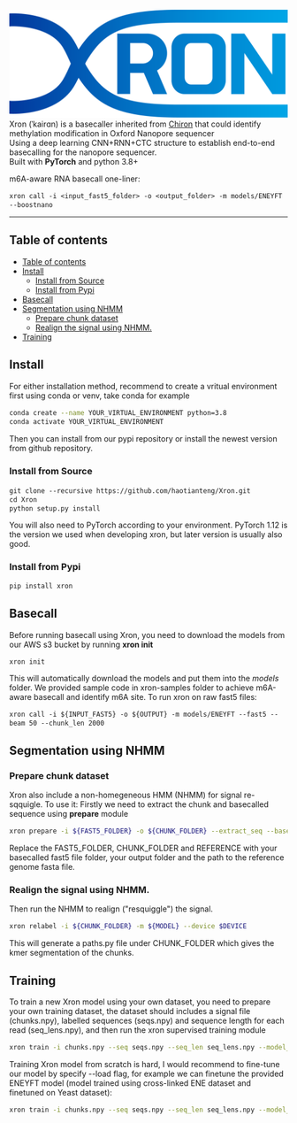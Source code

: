 ![xron_logo](https://github.com/haotianteng/Xron/blob/master/docs/images/xron_logo.png)
Xron (ˈkairɑn) is a basecaller inherited from [Chiron](https://github.com/haotianteng/Chiron) that could identify methylation modification in Oxford Nanopore sequencer  
Using a deep learning CNN+RNN+CTC structure to establish end-to-end basecalling for the nanopore sequencer.  
Built with **PyTorch** and python 3.8+

<!--
%If you found Xron useful, please consider to cite:  
%Cite paper need to be released
-->


m6A-aware RNA basecall one-liner:
```
xron call -i <input_fast5_folder> -o <output_folder> -m models/ENEYFT --boostnano
```

---
## Table of contents

- [Table of contents](#table-of-contents)
- [Install](#install)
  - [Install from Source](#install-from-source)
  - [Install from Pypi](#install-from-pypi)
- [Basecall](#basecall)
- [Segmentation using NHMM](#segmentation-using-nhmm)
  - [Prepare chunk dataset](#prepare-chunk-dataset)
  - [Realign the signal using NHMM.](#realign-the-signal-using-nhmm)
- [Training](#training)
  
## Install
For either installation method, recommend to create a vritual environment first using conda or venv, take conda for example
```bash
conda create --name YOUR_VIRTUAL_ENVIRONMENT python=3.8
conda activate YOUR_VIRTUAL_ENVIRONMENT
```
Then you can install from our pypi repository or install the newest version from github repository.
### Install from Source

```
git clone --recursive https://github.com/haotianteng/Xron.git
cd Xron
python setup.py install
```
You will also need to PyTorch according to your environment. PyTorch 1.12 is the version we used when developing xron, but later version is usually also good.

### Install from Pypi
```bash
pip install xron
```
## Basecall
Before running basecall using Xron, you need to download the models from our AWS s3 bucket by running **xron init**
```bash
xron init
```
This will automatically download the models and put them into the *models* folder.
We provided sample code in xron-samples folder to achieve m6A-aware basecall and identify m6A site. 
To run xron on raw fast5 files:
```
xron call -i ${INPUT_FAST5} -o ${OUTPUT} -m models/ENEYFT --fast5 --beam 50 --chunk_len 2000
```

## Segmentation using NHMM
### Prepare chunk dataset
Xron also include a non-homegeneous HMM (NHMM) for signal re-sqquigle. To use it:
Firstly we need to extract the chunk and basecalled sequence using **prepare** module
```bash
xron prepare -i ${FAST5_FOLDER} -o ${CHUNK_FOLDER} --extract_seq --basecaller guppy --reference ${REFERENCE} --mode rna_meth --extract_kmer -k 5 --chunk_len 4000 --write_correction
```
Replace the FAST5_FOLDER, CHUNK_FOLDER and REFERENCE with your basecalled fast5 file folder, your output folder and the path to the reference genome fasta file.

### Realign the signal using NHMM.
Then run the NHMM to realign ("resquiggle") the signal.
```bash
xron relabel -i ${CHUNK_FOLDER} -m ${MODEL} --device $DEVICE
```
This will generate a paths.py file under CHUNK_FOLDER which gives the kmer segmentation of the chunks.

## Training
To train a new Xron model using your own dataset, you need to prepare your own training dataset, the dataset should includes a signal file (chunks.npy), labelled sequences (seqs.npy) and sequence length for each read (seq_lens.npy), and then run the xron supervised training module
```bash
xron train -i chunks.npy --seq seqs.npy --seq_len seq_lens.npy --model_folder OUTPUT_MODEL_FOLDER
```
Training Xron model from scratch is hard, I would recommend to fine-tune our model by specify --load flag, for example we can finetune the provided ENEYFT model (model trained using cross-linked ENE dataset and finetuned on Yeast dataset):
```bash
xron train -i chunks.npy --seq seqs.npy --seq_len seq_lens.npy --model_folder models/ENEYFT --load
```

